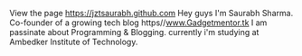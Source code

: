 
View the page https://jztsaurabh.github.com
Hey guys I'm Saurabh Sharma. Co-founder of a growing tech blog https//www.Gadgetmentor.tk
I am passinate about Programming & Blogging.
currently i'm studying at Ambedker Institute of Technology.

